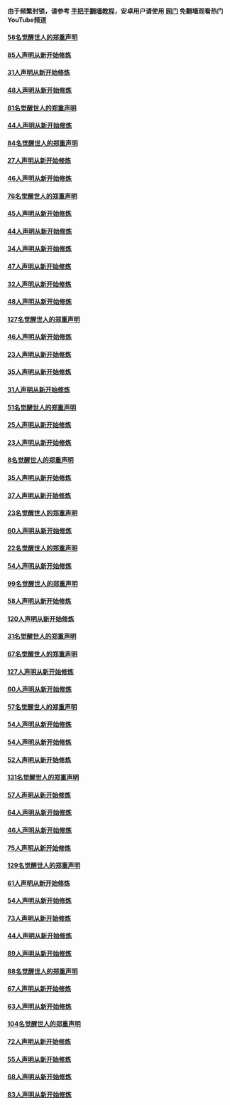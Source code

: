 #### 由于频繁封锁，请参考 [手把手翻墙教程](https://github.com/gfw-breaker/guides/wiki/)，安卓用户请使用 [网门](https://github.com/gfw-breaker/nogfw/blob/master/dl.md?t=03090500) 免翻墙观看热门YouTube频道 

#### [58名觉醒世人的郑重声明](../pages/91/421845.md?t=03090500) 

#### [85人声明从新开始修炼](../pages/91/421769.md?t=03090500) 

#### [31人声明从新开始修炼](../pages/91/421763.md?t=03090500) 

#### [48人声明从新开始修炼](../pages/91/421605.md?t=03090500) 

#### [81名觉醒世人的郑重声明](../pages/91/421656.md?t=03090500) 

#### [44人声明从新开始修炼](../pages/91/421544.md?t=03090500) 

#### [84名觉醒世人的郑重声明](../pages/91/421543.md?t=03090500) 

#### [27人声明从新开始修炼](../pages/91/421465.md?t=03090500) 

#### [46人声明从新开始修炼](../pages/91/421454.md?t=03090500) 

#### [76名觉醒世人的郑重声明](../pages/91/421453.md?t=03090500) 

#### [45人声明从新开始修炼](../pages/91/421452.md?t=03090500) 

#### [44人声明从新开始修炼](../pages/91/421422.md?t=03090500) 

#### [34人声明从新开始修炼](../pages/91/421322.md?t=03090500) 

#### [47人声明从新开始修炼](../pages/91/421264.md?t=03090500) 

#### [32人声明从新开始修炼](../pages/91/421225.md?t=03090500) 

#### [48人声明从新开始修炼](../pages/91/421202.md?t=03090500) 

#### [127名觉醒世人的郑重声明](../pages/91/421224.md?t=03090500) 

#### [46人声明从新开始修炼](../pages/91/421203.md?t=03090500) 

#### [23人声明从新开始修炼](../pages/91/421138.md?t=03090500) 

#### [35人声明从新开始修炼](../pages/91/421122.md?t=03090500) 

#### [31人声明从新开始修炼](../pages/91/421081.md?t=03090500) 

#### [51名觉醒世人的郑重声明](../pages/91/421080.md?t=03090500) 

#### [25人声明从新开始修炼](../pages/91/421020.md?t=03090500) 

#### [23人声明从新开始修炼](../pages/91/420884.md?t=03090500) 

#### [8名觉醒世人的郑重声明](../pages/91/420883.md?t=03090500) 

#### [35人声明从新开始修炼](../pages/91/420809.md?t=03090500) 

#### [37人声明从新开始修炼](../pages/91/420766.md?t=03090500) 

#### [23名觉醒世人的郑重声明](../pages/91/420765.md?t=03090500) 

#### [60人声明从新开始修炼](../pages/91/420727.md?t=03090500) 

#### [22名觉醒世人的郑重声明](../pages/91/420726.md?t=03090500) 

#### [54人声明从新开始修炼](../pages/91/420529.md?t=03090500) 

#### [99名觉醒世人的郑重声明](../pages/91/420528.md?t=03090500) 

#### [58人声明从新开始修炼](../pages/91/420198.md?t=03090500) 

#### [120人声明从新开始修炼](../pages/91/420141.md?t=03090500) 

#### [31名觉醒世人的郑重声明](../pages/91/420197.md?t=03090500) 

#### [67名觉醒世人的郑重声明](../pages/91/420140.md?t=03090500) 

#### [127人声明从新开始修炼](../pages/91/420082.md?t=03090500) 

#### [60人声明从新开始修炼](../pages/91/420081.md?t=03090500) 

#### [57名觉醒世人的郑重声明](../pages/91/420080.md?t=03090500) 

#### [54人声明从新开始修炼](../pages/91/419533.md?t=03090500) 

#### [54人声明从新开始修炼](../pages/91/419532.md?t=03090500) 

#### [52人声明从新开始修炼](../pages/91/419531.md?t=03090500) 

#### [131名觉醒世人的郑重声明](../pages/91/419530.md?t=03090500) 

#### [57人声明从新开始修炼](../pages/91/419430.md?t=03090500) 

#### [64人声明从新开始修炼](../pages/91/419429.md?t=03090500) 

#### [46人声明从新开始修炼](../pages/91/419428.md?t=03090500) 

#### [75人声明从新开始修炼](../pages/91/419427.md?t=03090500) 

#### [129名觉醒世人的郑重声明](../pages/91/419426.md?t=03090500) 

#### [61人声明从新开始修炼](../pages/91/419198.md?t=03090500) 

#### [54人声明从新开始修炼](../pages/91/419197.md?t=03090500) 

#### [73人声明从新开始修炼](../pages/91/419196.md?t=03090500) 

#### [44人声明从新开始修炼](../pages/91/419075.md?t=03090500) 

#### [89人声明从新开始修炼](../pages/91/419074.md?t=03090500) 

#### [88名觉醒世人的郑重声明](../pages/91/419195.md?t=03090500) 

#### [67人声明从新开始修炼](../pages/91/419073.md?t=03090500) 

#### [63人声明从新开始修炼](../pages/91/419072.md?t=03090500) 

#### [104名觉醒世人的郑重声明](../pages/91/419071.md?t=03090500) 

#### [72人声明从新开始修炼](../pages/91/418902.md?t=03090500) 

#### [55人声明从新开始修炼](../pages/91/418901.md?t=03090500) 

#### [68人声明从新开始修炼](../pages/91/418900.md?t=03090500) 

#### [83人声明从新开始修炼](../pages/91/418757.md?t=03090500) 

